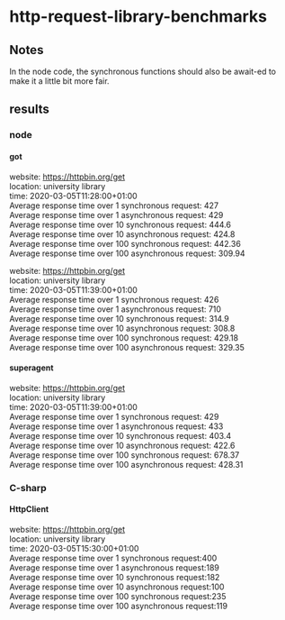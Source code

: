 # http-request-library-benchmarks
  
  
## Notes

In the node code, the synchronous functions should also be await-ed to make it a little bit more fair.
 
## results

### node

#### got

website: https://httpbin.org/get  
location: university library  
time: 2020-03-05T11:28:00+01:00  
	Average response time over 1 synchronous request: 427  
	Average response time over 1 asynchronous request: 429  
	Average response time over 10 synchronous request: 444.6  
	Average response time over 10 asynchronous request: 424.8  
	Average response time over 100 synchronous request: 442.36  
	Average response time over 100 asynchronous request: 309.94  
  
website: https://httpbin.org/get  
location: university library  
time: 2020-03-05T11:39:00+01:00  
	Average response time over 1 synchronous request: 426  
	Average response time over 1 asynchronous request: 710  
	Average response time over 10 synchronous request: 314.9  
	Average response time over 10 asynchronous request: 308.8  
	Average response time over 100 synchronous request: 429.18  
	Average response time over 100 asynchronous request: 329.35  
  
#### superagent
website: https://httpbin.org/get  
location: university library  
time: 2020-03-05T11:39:00+01:00  
	Average response time over 1 synchronous request: 429  
	Average response time over 1 asynchronous request: 433  
	Average response time over 10 synchronous request: 403.4  
	Average response time over 10 asynchronous request: 422.6  
	Average response time over 100 synchronous request: 678.37  
	Average response time over 100 asynchronous request: 428.31  

### C-sharp

#### HttpClient 
website: https://httpbin.org/get  
location: university library  
time: 2020-03-05T15:30:00+01:00  
	Average response time over 1 synchronous request:400  
	Average response time over 1 asynchronous request:189  
	Average response time over 10 synchronous request:182  
	Average response time over 10 asynchronous request:100  
	Average response time over 100 synchronous request:235  
	Average response time over 100 asynchronous request:119